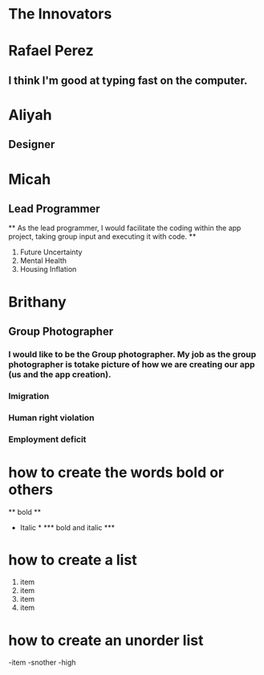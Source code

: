 # The Innovators

# Rafael Perez 
## I think I'm good at typing fast on the computer.
# Aliyah 
## Designer

# Micah
## Lead Programmer
** As the lead programmer, I would facilitate the coding within the app project, taking group input and executing it with code. **
1. Future Uncertainty
2. Mental Health
3. Housing Inflation

# Brithany
## Group Photographer
### I would like to be the Group photographer. My job as the group photographer is totake picture of how we are creating our app (us and the app creation).
### Imigration
### Human right violation
### Employment deficit

 # how to create the words bold or others
** bold **
* Italic *
*** bold and italic ***

# how to create a list
  1. item
  2. item
  3. item
  4. item

# how to create an unorder list
-item
-snother
-high
     

